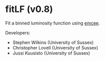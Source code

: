 # fitLF (v0.8)

Fit a binned luminosity function using [emcee](http://dfm.io/emcee/current/).

Developers:
- Stephen Wilkins (University of Sussex)
- Christopher Lovell (University of Sussex)
- Jussi Kuusisto (University of Sussex)
